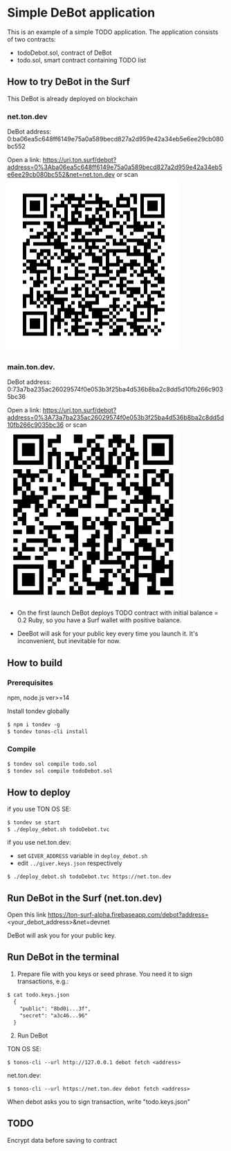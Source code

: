 # Simple DeBot application

This is an example of a simple TODO application. The application consists of two contracts:

-   todoDebot.sol, contract of DeBot
-   todo.sol, smart contract containing TODO list

## How to try DeBot in the Surf

This DeBot is already deployed on blockchain

### net.ton.dev
DeBot address: 0:ba06ea5c648ff6149e75a0a589becd827a2d959e42a34eb5e6ee29cb080bc552

Open a link: https://uri.ton.surf/debot?address=0%3Aba06ea5c648ff6149e75a0a589becd827a2d959e42a34eb5e6ee29cb080bc552&net=net.ton.dev or scan
![](net.ton.dev.svg)

### main.ton.dev.
DeBot address: 0:73a7ba235ac26029574f0e053b3f25ba4d536b8ba2c8dd5d10fb266c9035bc36

Open a link: https://uri.ton.surf/debot?address=0%3A73a7ba235ac26029574f0e053b3f25ba4d536b8ba2c8dd5d10fb266c9035bc36 or scan
![](main.ton.dev.svg)

-   On the first launch DeBot deploys TODO contract with initial balance = 0.2 Ruby, so you have a Surf wallet with positive balance.

-   DeeBot will ask for your public key every time you launch it. It's inconvenient, but inevitable for now.

## How to build

### Prerequisites

npm, node.js ver>=14

Install tondev globally

```
$ npm i tondev -g
$ tondev tonos-cli install
```

### Compile

```
$ tondev sol compile todo.sol
$ tondev sol compile todoDebot.sol
```

## How to deploy

if you use TON OS SE:

```
$ tondev se start
$ ./deploy_debot.sh todoDebot.tvc
```

if you use net.ton.dev:

-   set `GIVER_ADDRESS` variable in `deploy_debot.sh`
-   edit `../giver.keys.json` respectively

```
$ ./deploy_debot.sh todoDebot.tvc https://net.ton.dev
```

## Run DeBot in the Surf (net.ton.dev)

Open this link https://ton-surf-alpha.firebaseapp.com/debot?address=<your_debot_address>&net=devnet

DeBot will ask you for your public key.

## Run DeBot in the terminal

1. Prepare file with you keys or seed phrase. You need it to sign transactions, e.g.:

```
$ cat todo.keys.json
  {
    "public": "8bd0i...3f",
    "secret": "a3c46...96"
  }
```

2. Run DeBot

TON OS SE:

```
$ tonos-cli --url http://127.0.0.1 debot fetch <address>
```

net.ton.dev:

```
$ tonos-cli --url https://net.ton.dev debot fetch <address>
```

When debot asks you to sign transaction, write "todo.keys.json"

## TODO

Encrypt data before saving to contract
